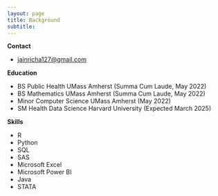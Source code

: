 ```yaml
---
layout: page
title: Background
subtitle: 
---
```



**Contact**
* jainricha127@gmail.com

**Education**
* BS Public Health UMass Amherst (Summa Cum Laude, May 2022)
* BS Mathematics UMass Amherst (Summa Cum Laude, May 2022)
* Minor Computer Science UMass Amherst (May 2022)
* SM Health Data Science Harvard University (Expected March 2025)

**Skills**
* R
* Python
* SQL
* SAS
* Microsoft Excel 
* Microsoft Power BI
* Java
* STATA



